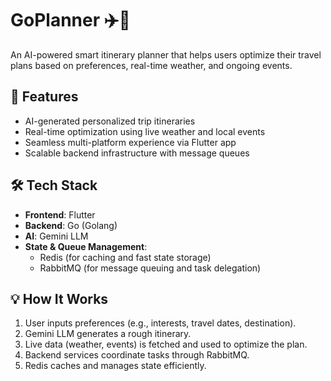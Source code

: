 # GoPlanner ✈️🧠

An AI-powered smart itinerary planner that helps users optimize their travel plans based on preferences, real-time weather, and ongoing events.

## 🚀 Features

- AI-generated personalized trip itineraries
- Real-time optimization using live weather and local events
- Seamless multi-platform experience via Flutter app
- Scalable backend infrastructure with message queues

## 🛠️ Tech Stack

- **Frontend**: Flutter
- **Backend**: Go (Golang)
- **AI**: Gemini LLM
- **State & Queue Management**:
  - Redis (for caching and fast state storage)
  - RabbitMQ (for message queuing and task delegation)

## 💡 How It Works

1. User inputs preferences (e.g., interests, travel dates, destination).
2. Gemini LLM generates a rough itinerary.
3. Live data (weather, events) is fetched and used to optimize the plan.
4. Backend services coordinate tasks through RabbitMQ.
5. Redis caches and manages state efficiently.